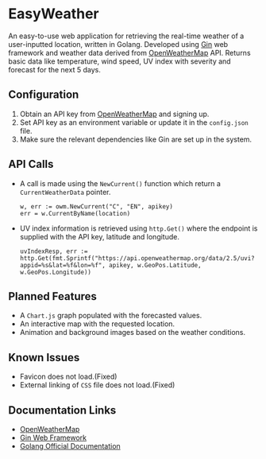 # EasyWeather
An easy-to-use web application for retrieving the real-time weather of a user-inputted location, written in Golang. Developed using [Gin](https://github.com/gin-gonic/gin) web framework and weather data derived from [OpenWeatherMap](https://github.com/briandowns/openweathermap) API. Returns basic data like temperature, wind speed, UV index with severity and forecast for the next 5 days.

## Configuration
1. Obtain an API key from [OpenWeatherMap](https://openweathermap.org/) and signing up.
2. Set API key as an environment variable or update it in the ```config.json``` file.
3. Make sure the relevant dependencies like Gin are set up in the system.

## API Calls
- A call is made using the ```NewCurrent()``` function which return a ```CurrentWeatherData``` pointer.

  ```
  w, err := owm.NewCurrent("C", "EN", apikey)
  err = w.CurrentByName(location)
  ```

- UV index information is retrieved using ```http.Get()``` where the endpoint is supplied with the API key, latitude and longitude.

  ```
  uvIndexResp, err := http.Get(fmt.Sprintf("https://api.openweathermap.org/data/2.5/uvi?appid=%s&lat=%f&lon=%f", apikey, w.GeoPos.Latitude, w.GeoPos.Longitude))
  ```
## Planned Features
- A ```Chart.js``` graph populated with the forecasted values.
- An interactive map with the requested location.
- Animation and background images based on the weather conditions.

## Known Issues
- Favicon does not load.(Fixed)
- External linking of ```CSS``` file does not load.(Fixed)

## Documentation Links
- [OpenWeatherMap](https://pkg.go.dev/github.com/briandowns/openweathermap#section-readme)
- [Gin Web Framework](https://pkg.go.dev/github.com/gin-gonic/gin#section-readme)
- [Golang Official Documentation](https://go.dev/doc/)

